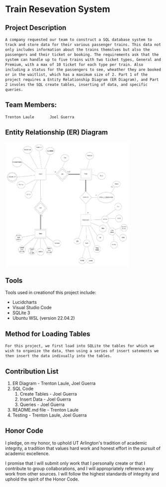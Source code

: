 # Train Resevation System

## Project Description

    A company requested our team to construct a SQL database system to track and store data for their various passenger trains. This data not only includes information about the trains themslves but also the passengers and their ticket or booking. The requirements ask that the system can handle up to five trains with two ticket types, General and Premium, with a max of 10 ticket for each type per train. Also including a status for the passengers to see, wheather they are booked or in the waitlist, which has a maximum size of 2. Part 1 of the project requires a Entity Relationship Diagram (ER Diagram), and Part 2 involes the SQL create tables, inserting of data, and specific queries.

## Team Members:

    Trenton Laule		Joel Guerra

## Entity Relationship (ER) Diagram

<img src="image/ERDiagram.png" width="400" height="400"/>

## Tools

Tools used in creationof this project include:

* Lucidcharts
* Visual Studio Code
* SQLite 3
* Ubuntu WSL (version 22.04.2)

## Method for Loading Tables

    For this project, we first load into SQLite the tables for which we wish to organize the data, then using a series of insert satements we then insert the data indivually into the tables.

## Contribution List

1. ER Diagram - Trenton Laule, Joel Guerra
2. SQL Code
   1. Create Tables - Joel Guerra
   2. Insert Data - Joel Guerra
   3. Queries - Joel Guerra
3. README.md file - Trenton Laule
4. Testing - Trenton Laule, Joel Guerra

## Honor Code

I pledge, on my honor, to uphold UT Arlington's tradition of academic integrity, a tradition that values hard work and honest effort in the pursuit of academic excellence.



I promise that I will submit only work that I personally create or that I contribute to group collaborations, and I will appropriately reference any work from other sources. I will follow the highest standards of integrity and uphold the spirit of the Honor Code.
